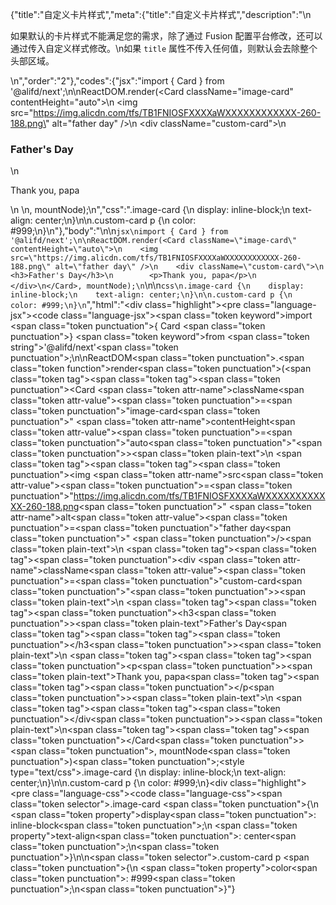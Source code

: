 {"title":"自定义卡片样式","meta":{"title":"自定义卡片样式","description":"\n<p>如果默认的卡片样式不能满足您的需求，除了通过 Fusion 配置平台修改，还可以通过传入自定义样式修改。\n如果 <code>title</code> 属性不传入任何值，则默认会去除整个头部区域。</p>\n","order":"2"},"codes":{"jsx":"import { Card } from '@alifd/next';\n\nReactDOM.render(<Card className=\"image-card\" contentHeight=\"auto\">\n    <img src=\"https://img.alicdn.com/tfs/TB1FNIOSFXXXXaWXXXXXXXXXXXX-260-188.png\" alt=\"father day\" />\n    <div className=\"custom-card\">\n        <h3>Father's Day</h3>\n        <p>Thank you, papa</p>\n    </div>\n</Card>, mountNode);\n","css":".image-card {\n    display: inline-block;\n    text-align: center;\n}\n\n.custom-card p {\n    color: #999;\n}\n"},"body":"\n\n````jsx\nimport { Card } from '@alifd/next';\n\nReactDOM.render(<Card className=\"image-card\" contentHeight=\"auto\">\n    <img src=\"https://img.alicdn.com/tfs/TB1FNIOSFXXXXaWXXXXXXXXXXXX-260-188.png\" alt=\"father day\" />\n    <div className=\"custom-card\">\n        <h3>Father's Day</h3>\n        <p>Thank you, papa</p>\n    </div>\n</Card>, mountNode);\n````\n\n````css\n.image-card {\n    display: inline-block;\n    text-align: center;\n}\n\n.custom-card p {\n    color: #999;\n}\n````","html":"<script>(function(){\"use strict\";\n\nvar _next = require(\"@alifd/next\");\n\nReactDOM.render(React.createElement(\n    _next.Card,\n    { className: \"image-card\", contentHeight: \"auto\" },\n    React.createElement(\"img\", { src: \"https://img.alicdn.com/tfs/TB1FNIOSFXXXXaWXXXXXXXXXXXX-260-188.png\", alt: \"father day\" }),\n    React.createElement(\n        \"div\",\n        { className: \"custom-card\" },\n        React.createElement(\n            \"h3\",\n            null,\n            \"Father's Day\"\n        ),\n        React.createElement(\n            \"p\",\n            null,\n            \"Thank you, papa\"\n        )\n    )\n), mountNode);})()</script><div class=\"highlight\"><pre class=\"language-jsx\"><code class=\"language-jsx\"><span class=\"token keyword\">import</span> <span class=\"token punctuation\">{</span> Card <span class=\"token punctuation\">}</span> <span class=\"token keyword\">from</span> <span class=\"token string\">'@alifd/next'</span><span class=\"token punctuation\">;</span>\n\nReactDOM<span class=\"token punctuation\">.</span><span class=\"token function\">render</span><span class=\"token punctuation\">(</span><span class=\"token tag\"><span class=\"token tag\"><span class=\"token punctuation\">&lt;</span>Card</span> <span class=\"token attr-name\">className</span><span class=\"token attr-value\"><span class=\"token punctuation\">=</span><span class=\"token punctuation\">\"</span>image-card<span class=\"token punctuation\">\"</span></span> <span class=\"token attr-name\">contentHeight</span><span class=\"token attr-value\"><span class=\"token punctuation\">=</span><span class=\"token punctuation\">\"</span>auto<span class=\"token punctuation\">\"</span></span><span class=\"token punctuation\">></span></span><span class=\"token plain-text\">\n    </span><span class=\"token tag\"><span class=\"token tag\"><span class=\"token punctuation\">&lt;</span>img</span> <span class=\"token attr-name\">src</span><span class=\"token attr-value\"><span class=\"token punctuation\">=</span><span class=\"token punctuation\">\"</span>https://img.alicdn.com/tfs/TB1FNIOSFXXXXaWXXXXXXXXXXXX-260-188.png<span class=\"token punctuation\">\"</span></span> <span class=\"token attr-name\">alt</span><span class=\"token attr-value\"><span class=\"token punctuation\">=</span><span class=\"token punctuation\">\"</span>father day<span class=\"token punctuation\">\"</span></span> <span class=\"token punctuation\">/></span></span><span class=\"token plain-text\">\n    </span><span class=\"token tag\"><span class=\"token tag\"><span class=\"token punctuation\">&lt;</span>div</span> <span class=\"token attr-name\">className</span><span class=\"token attr-value\"><span class=\"token punctuation\">=</span><span class=\"token punctuation\">\"</span>custom-card<span class=\"token punctuation\">\"</span></span><span class=\"token punctuation\">></span></span><span class=\"token plain-text\">\n        </span><span class=\"token tag\"><span class=\"token tag\"><span class=\"token punctuation\">&lt;</span>h3</span><span class=\"token punctuation\">></span></span><span class=\"token plain-text\">Father's Day</span><span class=\"token tag\"><span class=\"token tag\"><span class=\"token punctuation\">&lt;/</span>h3</span><span class=\"token punctuation\">></span></span><span class=\"token plain-text\">\n        </span><span class=\"token tag\"><span class=\"token tag\"><span class=\"token punctuation\">&lt;</span>p</span><span class=\"token punctuation\">></span></span><span class=\"token plain-text\">Thank you, papa</span><span class=\"token tag\"><span class=\"token tag\"><span class=\"token punctuation\">&lt;/</span>p</span><span class=\"token punctuation\">></span></span><span class=\"token plain-text\">\n    </span><span class=\"token tag\"><span class=\"token tag\"><span class=\"token punctuation\">&lt;/</span>div</span><span class=\"token punctuation\">></span></span><span class=\"token plain-text\">\n</span><span class=\"token tag\"><span class=\"token tag\"><span class=\"token punctuation\">&lt;/</span>Card</span><span class=\"token punctuation\">></span></span><span class=\"token punctuation\">,</span> mountNode<span class=\"token punctuation\">)</span><span class=\"token punctuation\">;</span></code></pre></div><style type=\"text/css\">.image-card {\n    display: inline-block;\n    text-align: center;\n}\n\n.custom-card p {\n    color: #999;\n}</style><div class=\"highlight\"><pre class=\"language-css\"><code class=\"language-css\"><span class=\"token selector\">.image-card</span> <span class=\"token punctuation\">{</span>\n    <span class=\"token property\">display</span><span class=\"token punctuation\">:</span> inline-block<span class=\"token punctuation\">;</span>\n    <span class=\"token property\">text-align</span><span class=\"token punctuation\">:</span> center<span class=\"token punctuation\">;</span>\n<span class=\"token punctuation\">}</span>\n\n<span class=\"token selector\">.custom-card p</span> <span class=\"token punctuation\">{</span>\n    <span class=\"token property\">color</span><span class=\"token punctuation\">:</span> #999<span class=\"token punctuation\">;</span>\n<span class=\"token punctuation\">}</span></code></pre></div>"}